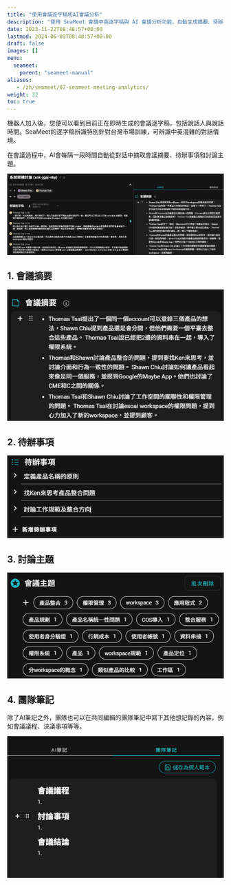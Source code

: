 ```yaml
---
title: "使用會議逐字稿和AI會議分析"
description: "使用 SeaMeet 會議中英逐字稿與 AI 會議分析功能，自動生成摘要、待辦事項、會議議程、決議事項與討論主題等等。"
date: 2023-11-22T08:48:57+00:00
lastmod: 2024-06-03T08:48:57+00:00
draft: false
images: []
menu:
  seameet:
    parent: "seameet-manual"
aliases:
   - /zh/seameet/07-seameet-meeting-analytics/
weight: 32
toc: true
---
```



機器人加入後，您便可以看到目前正在即時生成的會議逐字稿，包括說話人與說話時間。SeaMeet的逐字稿辨識特別針對台灣市場訓練，可辨識中英混雜的對話情境。

在會議過程中，AI會每隔一段時間自動從對話中摘取會議摘要、待辦事項和討論主題。

<center>
<img src="/images/seameet-zh/SeaMeet會議記錄.png" alt="SeaMeet會議記錄"/>
</center>

## 1. 會議摘要

<center>
<img src="/images/seameet-zh/SeaMeet會議摘要.png" alt="SeaMeet會議摘要"/>
</center>

## 2. 待辦事項

<center>
<img src="/images/seameet-zh/SeaMeet待辦事項.png" alt="SeaMeet待辦事項"/>
</center>

## 3. 討論主題

<center>
<img src="/images/seameet-zh/SeaMeet討論主題.png" alt="SeaMeet討論主題"/>
</center>

## 4. 團隊筆記

除了AI筆記之外，團隊也可以在共同編輯的團隊筆記中寫下其他想記錄的內容，例如會議議程、決議事項等等。

<center>
<img src="/images/seameet-zh/SeaMeet團隊筆記.png" alt="SeaMeet團隊筆記"/>
</center>
